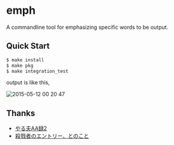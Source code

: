 emph
============

A commandline tool for emphasizing specific words to be output.

## Quick Start

```sh
$ make install
$ make pkg
$ make integration_test
```

output is like this,

![2015-05-12 00 20 47](https://cloud.githubusercontent.com/assets/1106556/7568466/f2be69d2-f83d-11e4-8e20-8f31fb4a3650.png)

## Thanks

* [やる夫AA録2](http://yaruo.b4t.jp/index.php?id=HukuTemp/%E3%81%9D%E3%81%AE%E4%BB%96%E4%BD%9C%E5%93%81/%E3%81%AA%E8%A1%8C/%E3%83%8B%E3%83%B3%E3%82%B8%E3%83%A3%E3%82%B9%E3%83%AC%E3%82%A4%E3%83%A4%E3%83%BC%EF%BC%88NINJASLAYER%EF%BC%89.mlt#.83j.83.93.83W.83.83.83X.83.8C.83C.83.84.81.5B)
* [殺戮者のエントリー、とのこと](http://mint.hateblo.jp/entry/2014/05/20/014227)

